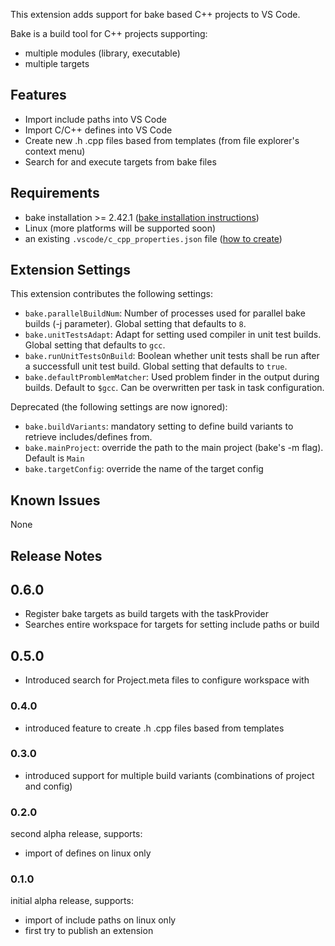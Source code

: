 This extension adds support for bake based C++ projects to VS Code.

Bake is a build tool for C++ projects supporting:
- multiple modules (library, executable)
- multiple targets

## Features

- Import include paths into VS Code
- Import C/C++ defines into VS Code
- Create new .h .cpp files based from templates (from file explorer's context menu)
- Search for and execute targets from bake files

## Requirements

- bake installation >= 2.42.1 ([bake installation instructions](https://esrlabs.github.io/bake/install/install_bake.html#how-to-install-bake))
- Linux (more platforms will be supported soon)
- an existing `.vscode/c_cpp_properties.json` file ([how to create](https://code.visualstudio.com/docs/languages/cpp#_intellisense))

## Extension Settings

This extension contributes the following settings:
* `bake.parallelBuildNum`: Number of processes used for parallel bake builds (-j parameter). Global setting that defaults to `8`.
* `bake.unitTestsAdapt`: Adapt for setting used compiler in unit test builds. Global setting that defaults to  `gcc`.
* `bake.runUnitTestsOnBuild`: Boolean whether unit tests shall be run after a successfull unit test build. Global setting that defaults to `true`.
* `bake.defaultPromblemMatcher`: Used problem finder in the output during builds. Default to `$gcc`. Can be overwritten per task in task configuration.


Deprecated (the following settings are now ignored):
* `bake.buildVariants`: mandatory setting to define build variants to retrieve includes/defines from.
* `bake.mainProject`: override the path to the main project (bake's -m flag). Default is `Main`
* `bake.targetConfig`: override the name of the target config
## Known Issues

None

## Release Notes
## 0.6.0
- Register bake targets as build targets with the taskProvider
- Searches entire workspace for targets for setting include paths or build

## 0.5.0
- Introduced search for Project.meta files to configure workspace with

### 0.4.0
- introduced feature to create .h .cpp files based from templates

### 0.3.0
- introduced support for multiple build variants (combinations of project and config)

### 0.2.0

second alpha release, supports:
- import of defines  on linux only

### 0.1.0

initial alpha release, supports:
- import of include paths on linux only
- first try to publish an extension